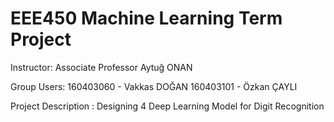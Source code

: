 # EEE450 Machine Learning Term Project

Instructor: Associate Professor Aytuğ ONAN

Group Users:
      160403060 - Vakkas DOĞAN
      160403101 - Özkan ÇAYLI
      
Project Description : Designing 4 Deep Learning Model for Digit Recognition




